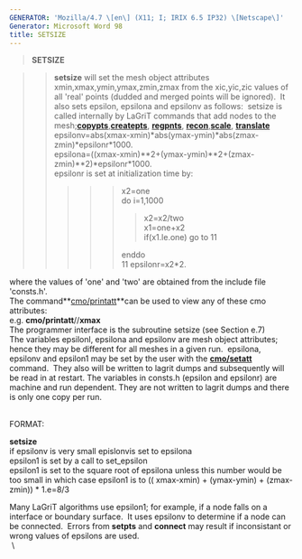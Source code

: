```yaml
---
GENERATOR: 'Mozilla/4.7 \[en\] (X11; I; IRIX 6.5 IP32) \[Netscape\]'
Generator: Microsoft Word 98
title: SETSIZE
---
```


> **SETSIZE**

> > **setsize** will set the mesh object attributes
> > xmin,xmax,ymin,ymax,zmin,zmax from the xic,yic,zic values of all
> > 'real' points (dudded and merged points will be ignored).  It also
> > sets epsilon, epsilona and epsilonv as follows:  setsize is called
> > internally by LaGriT commands that add nodes to the
> > mesh;**[copypts](COPYPTS.html)**,**[createpts](createpts.html)**,
> > **[regpnts](REGNPTS.html)**,
> > **[recon](RECON.html)**,**[scale](SCALE.html)**,
> > **[translate](TRANS.html)**\
> > epsilonv=abs(xmax-xmin)\*abs(ymax-ymin)\*abs(zmax-zmin)\*epsilonr\*1000.\
> > epsilona=((xmax-xmin)\*\*2+(ymax-ymin)\*\*2+(zmax-zmin)\*\*2)\*epsilonr\*1000.\
> > epsilonr is set at initialization time by:
> >
> > > > > x2=one\
> > > > > do i=1,1000
> > > > >
> > > > > > x2=x2/two\
> > > > > > x1=one+x2\
> > > > > > if(x1.le.one) go to 11
> > > > >
> > > > > enddo\
> > > > > 11 epsilonr=x2\*2.

where the values of 'one' and 'two' are obtained from the include file
'consts.h'.\
The command**[cmo/printatt](cmo_printatt.html)**can be used to view any
of these cmo attributes:\
e.g. **cmo/printatt**//**xmax**\
The programmer interface is the subroutine setsize (see Section e.7)\
The variables epsilonl, epsilona and epsilonv are mesh object
attributes; hence they may be different for all meshes in a given run. 
epsilona, epsilonv and epsilon1 may be set by the user with the
**[cmo/setatt](cmo_setatt.html)** command.  They also will be written to
lagrit dumps and subsequently will be read in at restart. The variables
in consts.h (epsilon and epsilonr) are machine and run dependent. They
are not written to lagrit dumps and there is only one copy per run.\
 

FORMAT:

**setsize**\
if epsilonv is very small epislonvis set to epsilona\
epsilon1 is set by a call to set\_epsilon\
epsilon1 is set to the square root of epsilona unless this number would
be too small in which case epsilon1 is to (( xmax-xmin) + (ymax-ymin) +
(zmax-zmin)) \* 1.e=8/3

Many LaGriT algorithms use epsilon1; for example, if a node falls on a
interface or boundary surface.  It uses epsilonv to determine if a node
can be connected.  Errors from **setpts** and **connect** may result if
inconsistant or wrong values of epsilons are used.\
 \
